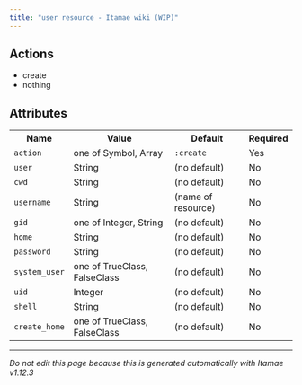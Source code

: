 ```yaml
---
title: "user resource - Itamae wiki (WIP)"
---
```


## Actions

- create
- nothing

## Attributes

<table>
  <tr>
    <th>Name</th>
    <th>Value</th>
    <th>Default</th>
    <th>Required</th>
  </tr>
    <tr>
      <td><code>action</code></td>
      <td>one of Symbol, Array</td>
      <td><code>:create</code></td>
      <td>Yes</td>
    </tr>
    <tr>
      <td><code>user</code></td>
      <td>String</td>
      <td>(no default)</td>
      <td>No</td>
    </tr>
    <tr>
      <td><code>cwd</code></td>
      <td>String</td>
      <td>(no default)</td>
      <td>No</td>
    </tr>
    <tr>
      <td><code>username</code></td>
      <td>String</td>
      <td>(name of resource)</td>
      <td>No</td>
    </tr>
    <tr>
      <td><code>gid</code></td>
      <td>one of Integer, String</td>
      <td>(no default)</td>
      <td>No</td>
    </tr>
    <tr>
      <td><code>home</code></td>
      <td>String</td>
      <td>(no default)</td>
      <td>No</td>
    </tr>
    <tr>
      <td><code>password</code></td>
      <td>String</td>
      <td>(no default)</td>
      <td>No</td>
    </tr>
    <tr>
      <td><code>system_user</code></td>
      <td>one of TrueClass, FalseClass</td>
      <td>(no default)</td>
      <td>No</td>
    </tr>
    <tr>
      <td><code>uid</code></td>
      <td>Integer</td>
      <td>(no default)</td>
      <td>No</td>
    </tr>
    <tr>
      <td><code>shell</code></td>
      <td>String</td>
      <td>(no default)</td>
      <td>No</td>
    </tr>
    <tr>
      <td><code>create_home</code></td>
      <td>one of TrueClass, FalseClass</td>
      <td>(no default)</td>
      <td>No</td>
    </tr>
</table>


***

_Do not edit this page because this is generated automatically with Itamae v1.12.3_

